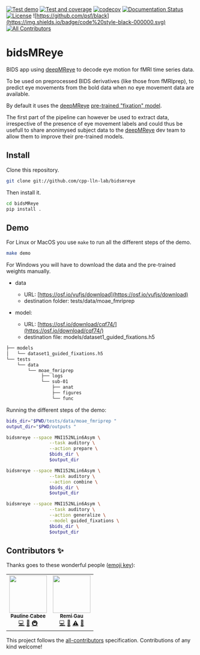 [![Test demo](https://github.com/cpp-lln-lab/bidsMReye/actions/workflows/test_demo.yml/badge.svg)](https://github.com/cpp-lln-lab/bidsMReye/actions/workflows/test_demo.yml)
[![Test and coverage](https://github.com/cpp-lln-lab/bidsMReye/actions/workflows/test_and_coverage.yml/badge.svg)](https://github.com/cpp-lln-lab/bidsMReye/actions/workflows/test_and_coverage.yml)
[![codecov](https://codecov.io/gh/cpp-lln-lab/bidsMReye/branch/main/graph/badge.svg?token=G5fm2kaloM)](https://codecov.io/gh/cpp-lln-lab/bidsMReye)
[![Documentation Status](https://readthedocs.org/projects/bidsmreye/badge/?version=latest)](https://bidsmreye.readthedocs.io/en/latest/?badge=latest)
[![License](https://img.shields.io/badge/license-GPL3-blue.svg?style=flat-square)](./LICENSE)
![https://github.com/psf/black](https://img.shields.io/badge/code%20style-black-000000.svg)
[![All Contributors](https://img.shields.io/badge/all_contributors-2-orange.svg?style=flat-square)](#contributors)

# bidsMReye

BIDS app using [deepMReye](https://github.com/DeepMReye/DeepMReye) to decode eye
motion for fMRI time series data.

To be used on preprocessed BIDS derivatives (like those from fMRIprep), to
predict eye movements from the bold data when no eye movement data are
available.

By default it uses the [deepMReye](https://github.com/DeepMReye/DeepMReye)
[pre-trained "fixation" model](https://osf.io/cqf74).

The first part of the pipeline can however be used to extract data, irrespective
of the presence of eye movement labels and could thus be usefull to share
anonimysed subject data to the
[deepMReye](https://github.com/DeepMReye/DeepMReye) dev team to allow them to
improve their pre-trained models.

## Install

Clone this repository.

```bash
git clone git://github.com/cpp-lln-lab/bidsmreye
```

Then install it.

```bash
cd bidsMReye
pip install .
```

## Demo

For Linux or MacOS you use `make` to run all the different steps of the demo.

```bash
make demo
```

For Windows you will have to download the data and the pre-trained weights
manually.

- data

  - URL: [https://osf.io/vufjs/download](https://osf.io/vufjs/download)
  - destination folder: tests/data/moae_fmriprep

- model:
  - URL: [https://osf.io/download/cqf74/](https://osf.io/download/cqf74/)
  - destination file: models/dataset1_guided_fixations.h5

```bash
├── models
│   └── dataset1_guided_fixations.h5
└── tests
    └── data
        └── moae_fmriprep
             ├── logs
             └── sub-01
                 ├── anat
                 ├── figures
                 └── func
```

Running the different steps of the demo:

```bash
bids_dir="$PWD/tests/data/moae_fmriprep "
output_dir="$PWD/outputs "

bidsmreye --space MNI152NLin6Asym \
                --task auditory \
                --action prepare \
                $bids_dir \
                $output_dir

bidsmreye --space MNI152NLin6Asym \
                --task auditory \
                --action combine \
                $bids_dir \
                $output_dir

bidsmreye --space MNI152NLin6Asym \
                --task auditory \
                --action generalize \
                --model guided_fixations \
                $bids_dir \
                $output_dir
```

## Contributors ✨

Thanks goes to these wonderful people
([emoji key](https://allcontributors.org/docs/en/emoji-key)):

<!-- ALL-CONTRIBUTORS-LIST:START - Do not remove or modify this section -->
<!-- prettier-ignore-start -->
<!-- markdownlint-disable -->
<table>
  <tr>
    <td align="center"><a href="https://weexee.github.io/Portfolio/"><img src="https://avatars.githubusercontent.com/u/91776803?v=4?s=100" width="100px;" alt=""/><br /><sub><b>Pauline Cabee</b></sub></a><br /><a href="https://github.com/cpp-lln-lab/bidsMReye/commits?author=WeeXee" title="Code">💻</a> <a href="#ideas-WeeXee" title="Ideas, Planning, & Feedback">🤔</a> <a href="#infra-WeeXee" title="Infrastructure (Hosting, Build-Tools, etc)">🚇</a></td>
    <td align="center"><a href="https://remi-gau.github.io/"><img src="https://avatars.githubusercontent.com/u/6961185?v=4?s=100" width="100px;" alt=""/><br /><sub><b>Remi Gau</b></sub></a><br /><a href="https://github.com/cpp-lln-lab/bidsMReye/commits?author=Remi-Gau" title="Code">💻</a> <a href="#ideas-Remi-Gau" title="Ideas, Planning, & Feedback">🤔</a> <a href="https://github.com/cpp-lln-lab/bidsMReye/commits?author=Remi-Gau" title="Tests">⚠️</a> <a href="#maintenance-Remi-Gau" title="Maintenance">🚧</a></td>
  </tr>
</table>

<!-- markdownlint-restore -->
<!-- prettier-ignore-end -->

<!-- ALL-CONTRIBUTORS-LIST:END -->

This project follows the
[all-contributors](https://github.com/all-contributors/all-contributors)
specification. Contributions of any kind welcome!
